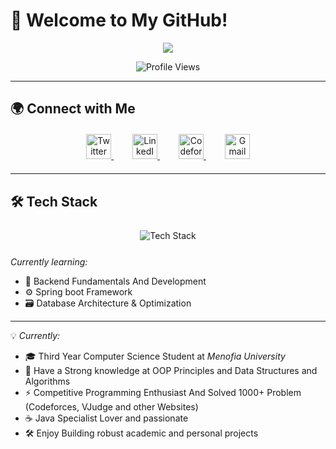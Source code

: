 # 👋 Welcome to My GitHub!  

<p align="center">
  <a href="https://github.com/leo-salem">
    <img src="https://readme-typing-svg.herokuapp.com?size=24&duration=3000&center=true&vCenter=true&width=600&height=50&lines=Mohamed+Salem's+Digital+Space;CS+Student+%7C+Menofia+University;Passionate+Coder+%7C+Competitive+Programmer;Turning+Algorithms+Into+Solutions">
  </a>
</p>

<p align="center">
  <img src="https://komarev.com/ghpvc/?username=leo-salem&label=Profile%20Views&color=0e75b6&style=for-the-badge" alt="Profile Views">
</p>

---

## 🌍 Connect with Me  
<p align="center" style="margin: 20px 0;">
  <a href="https://x.com/ma7amad_salem" target="_blank" style="margin: 0 15px;">
    <img src="https://img.shields.io/badge/X-000000?style=for-the-badge&logo=x&logoColor=white&logoWidth=30" alt="Twitter" height="40">
  </a>
  <a href="https://www.linkedin.com/in/mohamed-salem-8491362a0/" target="_blank" style="margin: 0 15px;">
    <img src="https://img.shields.io/badge/LinkedIn-0077B5?style=for-the-badge&logo=linkedin&logoColor=white&logoWidth=30" alt="LinkedIn" height="40">
  </a>
  <a href="https://codeforces.com/profile/Leo_Salem" target="_blank" style="margin: 0 15px;">
    <img src="https://img.shields.io/badge/Codeforces-1F8ACB?style=for-the-badge&logo=codeforces&logoColor=white&logoWidth=30" alt="Codeforces" height="40">
  </a>
  <a href="https://mail.google.com/mail/?view=cm&to=mohamed01280368366@gamil.com" target="_blank" style="margin: 0 15px;">
    <img src="https://img.shields.io/badge/Gmail-D14836?style=for-the-badge&logo=gmail&logoColor=white&logoWidth=30" alt="Gmail" height="40">
  </a>
</p>

---

## 🛠️ Tech Stack  
<p align="center" style="margin: 25px 0;">
  <img src="https://skillicons.dev/icons?i=java,python,cpp,csharp,spring,html,css,mysql,git,github,docker,vscode&perline=6&size=50" alt="Tech Stack" style="margin: 0 10px;">
</p>

*Currently learning:*
- 🧠 Backend Fundamentals And Development  
- ⚙️ Spring boot Framework  
- 🗃️ Database Architecture & Optimization  


---

💡 *Currently:*  
- 🎓 Third Year Computer Science Student at *Menofia University*  
- 🔭 Have a Strong knowledge at OOP Principles and Data Structures and Algorithms  
- ⚡ Competitive Programming Enthusiast And Solved 1000+ Problem (Codeforces, VJudge and other Websites)  
- ☕ Java Specialist Lover and passionate  
- 🛠️ Enjoy Building robust academic and personal projects
